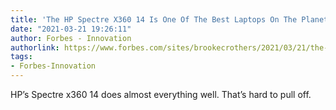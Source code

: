 ```yaml
---
title: 'The HP Spectre X360 14 Is One Of The Best Laptops On The Planet: Here’s Why'
date: "2021-03-21 19:26:11"
author: Forbes - Innovation
authorlink: https://www.forbes.com/sites/brookecrothers/2021/03/21/the-hp-spectre-x360-14-is-one-of-the-best-laptops-on-the-planet-heres-why/
tags:
- Forbes-Innovation
---
```

HP’s Spectre x360 14 does almost everything well. That’s hard to pull off.